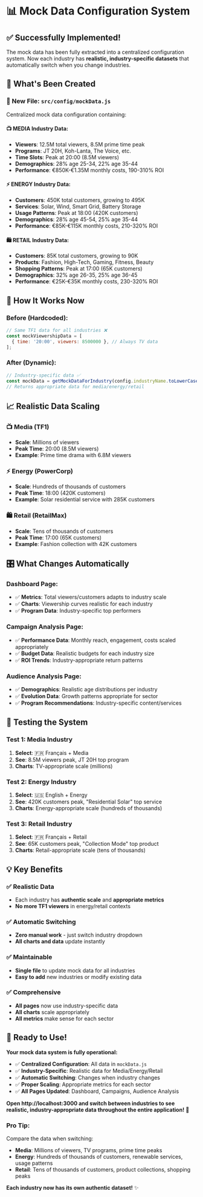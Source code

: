 # 📊 Mock Data Configuration System

## ✅ **Successfully Implemented!**

The mock data has been fully extracted into a centralized configuration system. Now each industry has **realistic, industry-specific datasets** that automatically switch when you change industries.

## 🎯 **What's Been Created**

### **📁 New File: `src/config/mockData.js`**
Centralized mock data configuration containing:

#### **📺 MEDIA Industry Data:**
- **Viewers**: 12.5M total viewers, 8.5M prime time peak
- **Programs**: JT 20H, Koh-Lanta, The Voice, etc.
- **Time Slots**: Peak at 20:00 (8.5M viewers)
- **Demographics**: 28% age 25-34, 22% age 35-44
- **Performance**: €850K-€1.35M monthly costs, 190-310% ROI

#### **⚡ ENERGY Industry Data:**
- **Customers**: 450K total customers, growing to 495K
- **Services**: Solar, Wind, Smart Grid, Battery Storage
- **Usage Patterns**: Peak at 18:00 (420K customers)
- **Demographics**: 28% age 45-54, 25% age 35-44
- **Performance**: €85K-€115K monthly costs, 210-320% ROI

#### **🛍️ RETAIL Industry Data:**
- **Customers**: 85K total customers, growing to 90K
- **Products**: Fashion, High-Tech, Gaming, Fitness, Beauty
- **Shopping Patterns**: Peak at 17:00 (65K customers)
- **Demographics**: 32% age 26-35, 25% age 36-45
- **Performance**: €25K-€35K monthly costs, 230-320% ROI

## 🔄 **How It Works Now**

### **Before (Hardcoded):**
```javascript
// Same TF1 data for all industries ❌
const mockViewershipData = [
  { time: '20:00', viewers: 8500000 }, // Always TV data
];
```

### **After (Dynamic):**
```javascript
// Industry-specific data ✅
const mockData = getMockDataForIndustry(config.industryName.toLowerCase());
// Returns appropriate data for media/energy/retail
```

## 📈 **Realistic Data Scaling**

### **📺 Media (TF1)**
- **Scale**: Millions of viewers
- **Peak Time**: 20:00 (8.5M viewers)
- **Example**: Prime time drama with 6.8M viewers

### **⚡ Energy (PowerCorp)**
- **Scale**: Hundreds of thousands of customers
- **Peak Time**: 18:00 (420K customers)
- **Example**: Solar residential service with 285K customers

### **🛍️ Retail (RetailMax)**
- **Scale**: Tens of thousands of customers
- **Peak Time**: 17:00 (65K customers)
- **Example**: Fashion collection with 42K customers

## 🎛️ **What Changes Automatically**

### **Dashboard Page:**
- ✅ **Metrics**: Total viewers/customers adapts to industry scale
- ✅ **Charts**: Viewership curves realistic for each industry
- ✅ **Program Data**: Industry-specific top performers

### **Campaign Analysis Page:**
- ✅ **Performance Data**: Monthly reach, engagement, costs scaled appropriately
- ✅ **Budget Data**: Realistic budgets for each industry size
- ✅ **ROI Trends**: Industry-appropriate return patterns

### **Audience Analysis Page:**
- ✅ **Demographics**: Realistic age distributions per industry
- ✅ **Evolution Data**: Growth patterns appropriate for sector
- ✅ **Program Recommendations**: Industry-specific content/services

## 🧪 **Testing the System**

### **Test 1: Media Industry**
1. **Select**: 🇫🇷 Français + Media
2. **See**: 8.5M viewers peak, JT 20H top program
3. **Charts**: TV-appropriate scale (millions)

### **Test 2: Energy Industry**
1. **Select**: 🇺🇸 English + Energy
2. **See**: 420K customers peak, "Residential Solar" top service
3. **Charts**: Energy-appropriate scale (hundreds of thousands)

### **Test 3: Retail Industry**
1. **Select**: 🇫🇷 Français + Retail
2. **See**: 65K customers peak, "Collection Mode" top product
3. **Charts**: Retail-appropriate scale (tens of thousands)

## 💡 **Key Benefits**

### **✅ Realistic Data**
- Each industry has **authentic scale** and **appropriate metrics**
- **No more TF1 viewers** in energy/retail contexts

### **✅ Automatic Switching**
- **Zero manual work** - just switch industry dropdown
- **All charts and data** update instantly

### **✅ Maintainable**
- **Single file** to update mock data for all industries
- **Easy to add** new industries or modify existing data

### **✅ Comprehensive**
- **All pages** now use industry-specific data
- **All charts** scale appropriately
- **All metrics** make sense for each sector

## 🚀 **Ready to Use!**

**Your mock data system is fully operational:**

- ✅ **Centralized Configuration**: All data in `mockData.js`
- ✅ **Industry-Specific**: Realistic data for Media/Energy/Retail
- ✅ **Automatic Switching**: Changes when industry changes
- ✅ **Proper Scaling**: Appropriate metrics for each sector
- ✅ **All Pages Updated**: Dashboard, Campaigns, Audience Analysis

**Open http://localhost:3000 and switch between industries to see realistic, industry-appropriate data throughout the entire application!** 🎉

### **Pro Tip:**
Compare the data when switching:
- **Media**: Millions of viewers, TV programs, prime time peaks
- **Energy**: Hundreds of thousands of customers, renewable services, usage patterns
- **Retail**: Tens of thousands of customers, product collections, shopping peaks

**Each industry now has its own authentic dataset!** ✨
